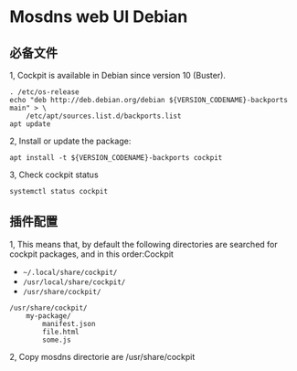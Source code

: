 # Mosdns web UI Debian

## 必备文件

1, Cockpit is available in Debian since version 10 (Buster).

```shell
. /etc/os-release
echo "deb http://deb.debian.org/debian ${VERSION_CODENAME}-backports main" > \
    /etc/apt/sources.list.d/backports.list
apt update
```

2, Install or update the package:

```shell
apt install -t ${VERSION_CODENAME}-backports cockpit
```

3, Check cockpit status

```shell
systemctl status cockpit
```

## 插件配置

1, This means that, by default the following directories are searched for cockpit packages, and in this order:Cockpit 

* `~/.local/share/cockpit/`
* `/usr/local/share/cockpit/`
* `/usr/share/cockpit/`

```properties
/usr/share/cockpit/
    my-package/
        manifest.json
        file.html
        some.js
```

2, Copy mosdns directorie are /usr/share/cockpit
